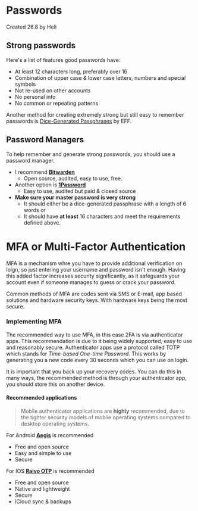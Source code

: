 # Passwords

Created 26.8 by Heli

## Strong passwords
Here's a list of features good passwords have:
- At least 12 characters long, preferably over 16
- Combination of upper case & lower case letters, numbers and special symbols
- Not re-used on other accounts
- No personal info
- No common or repeating patterns

Another method for creating extremely strong but still easy to remember passwords is [Dice-Generated Passphrases](https://www.eff.org/dice) by EFF.

## Password Managers
  To help remember and generate strong passwords, you should use a password manager.
- I recommend **[Bitwarden](https://bitwarden.com/)**
  - Open source, audited, easy to use, free.
- Another option is **[1Password](https://1password.com/)**
  - Easy to use, audited but paid & closed source
- **Make sure your master password is very strong**
  - It should either be a dice-generated passphrase with a length of 6 words or
  - It should have **at least** 16 characters and meet the requirements defined above.

# MFA or Multi-Factor Authentication
MFA is a mechanism whre you have to provide additional verification on loign, so just entering your username and password isn't enough. Having this added factor increases security significantly, as it safeguards your account even if someone manages to guess or crack your password.

Common methods of MFA are codes sent via SMS or E-mail, app based solutions and hardware security keys. With hardware keys being the most secure.

### Implementing MFA

The recommended way to use MFA, in this case 2FA is via authenticator apps. This recommendation is due to it being widely supported, easy to use and reasonably secure. Authenticator apps use a protocol called TOTP which stands for *Time-based One-time Password*. This works by generating you a new code every 30 seconds which you can use on login.

It is important that you back up your recovery codes. You can do this in many ways, the recommended method is through your authenticator app, you should store this on another device.

#### Recommended applications
> Mobile authenticator applications are **highly** recommended, due to the tighter security models of mobile operating systems compared to desktop operating systems.

For Android **[Aegis](https://getaegis.app/)** is recommended
- Free and open source
- Easy and simple to use 
- Secure

For IOS **[Raivo OTP](https://raivo-otp.com/)** is recommended
- Free and open source
- Native and lightweight
- Secure
- iCloud sync & backups
